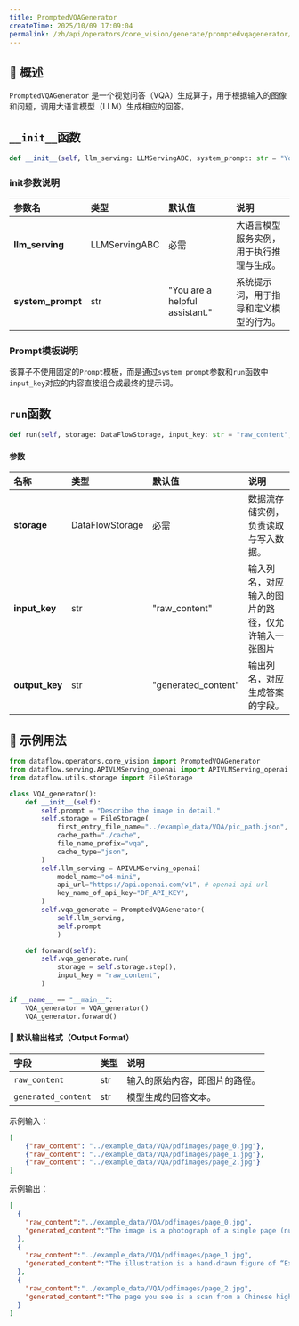 ```yaml
---
title: PromptedVQAGenerator
createTime: 2025/10/09 17:09:04
permalink: /zh/api/operators/core_vision/generate/promptedvqagenerator/
---
```


## 📘 概述

`PromptedVQAGenerator` 是一个视觉问答（VQA）生成算子，用于根据输入的图像和问题，调用大语言模型（LLM）生成相应的回答。

## `__init__`函数

```python
def __init__(self, llm_serving: LLMServingABC, system_prompt: str = "You are a helpful assistant."):
```

### init参数说明

| 参数名          | 类型            | 默认值                             | 说明                                   |
| :-------------- | :-------------- | :--------------------------------- | :------------------------------------- |
| **llm_serving** | LLMServingABC   | 必需                               | 大语言模型服务实例，用于执行推理与生成。 |
| **system_prompt** | str             | "You are a helpful assistant."     | 系统提示词，用于指导和定义模型的行为。   |

### Prompt模板说明
该算子不使用固定的`Prompt`模板，而是通过`system_prompt`参数和`run`函数中`input_key`对应的内容直接组合成最终的提示词。

## `run`函数

```python
def run(self, storage: DataFlowStorage, input_key: str = "raw_content", output_key: str = "generated_content")
```

#### 参数

| 名称         | 类型            | 默认值                | 说明                               |
| :----------- | :-------------- | :-------------------- | :--------------------------------- |
| **storage**  | DataFlowStorage | 必需                  | 数据流存储实例，负责读取与写入数据。 |
| **input_key**  | str             | "raw_content"         | 输入列名，对应输入的图片的路径，仅允许输入一张图片 |
| **output_key** | str             | "generated_content"   | 输出列名，对应生成答案的字段。       |

## 🧠 示例用法
```python
from dataflow.operators.core_vision import PromptedVQAGenerator
from dataflow.serving.APIVLMServing_openai import APIVLMServing_openai
from dataflow.utils.storage import FileStorage

class VQA_generator():
    def __init__(self):
        self.prompt = "Describe the image in detail."
        self.storage = FileStorage(
            first_entry_file_name="../example_data/VQA/pic_path.json",
            cache_path="./cache",
            file_name_prefix="vqa",
            cache_type="json",
        )
        self.llm_serving = APIVLMServing_openai(
            model_name="o4-mini",
            api_url="https://api.openai.com/v1", # openai api url
            key_name_of_api_key="DF_API_KEY",
        )
        self.vqa_generate = PromptedVQAGenerator(
            self.llm_serving,
            self.prompt
            )

    def forward(self):
        self.vqa_generate.run(
            storage = self.storage.step(),
            input_key = "raw_content",
        )

if __name__ == "__main__":
    VQA_generator = VQA_generator()
    VQA_generator.forward()
```

#### 🧾 默认输出格式（Output Format）

| 字段                | 类型 | 说明                                             |
| :------------------ | :--- | :----------------------------------------------- |
| `raw_content`       | str  | 输入的原始内容，即图片的路径。         |
| `generated_content` | str  | 模型生成的回答文本。                             |

示例输入：

```json
[
    {"raw_content": "../example_data/VQA/pdfimages/page_0.jpg"},
    {"raw_content": "../example_data/VQA/pdfimages/page_1.jpg"},
    {"raw_content": "../example_data/VQA/pdfimages/page_2.jpg"}
]
```

示例输出：

```json
[
  {
    "raw_content":"../example_data/VQA/pdfimages/page_0.jpg",
    "generated_content":"The image is a photograph of a single page (numbered “86”) from a Chinese‐language geometry text.  Across the top is a small stylized “数奥” logo (an infinity‐shaped figure with Chinese characters above it).  The page contains two worked examples, labeled “例 4” and “例 5,” each stating a geometry problem in prose, followed by a step‐by‐step proof, and each accompanied by its own diagram (figures 3.13 and 3.14).  \n\n1.  Example 4 (例 4)  \n   – Text (in Chinese): In ΔABC, AB + BC = 3·AC, the incenter is I, and the incircle touches AB at D and BC at E.  The reflections of DE across I meet the circumcircle of ABC again at K and L.  Prove that A, C, K, L are concyclic.  \n   – To the right is Figure 3.13:  \n     • ΔABC is drawn with B at the top, A lower left and C lower right.  \n     • The incircle of ΔABC (center I) is inscribed, touching AB at D and BC at E.  \n     • Points B₁ on AB and C₁ on AC are marked so that segments BI = IB₁, BE = EC₁, etc., with small tick marks indicating equal lengths.  \n     • The line DE is extended beyond E; it re‐enters the circumcircle of ABC at two points labelled K (on the arc BC) and L (on the lower side near AC).  \n     • Right‐angle symbols appear at B₁ and C₁, and small arcs mark several angle‐equalities used in the proof.  \n\n2.  Example 5 (例 5)  \n   – Text (in Chinese): Let ΔABC’s incircle touch AB at P and AC at Q.  Rays BI and CI meet the line PQ again at K and L.  Prove that the circumcircle of triangle ILK is tangent to the circumcircle of ABC if and only if AB + AC = 3·BC.  \n   – To the right is Figure 3.14:  \n     • ΔABC is again drawn (without a base horizontal but slanted), with its circumcircle drawn through A, B, C.  \n     • The incircle (center I) touches AB at P and AC at Q.  \n     • Ray BI meets PQ at K, and ray CI meets PQ at L.  \n     • The extension of line CK meets the circumcircle of ABC again at D.  D is joined back to I, forming ID (a diameter of the small circle through I, L, K).  \n     • Arcs on the big circumcircle (between A–B, B–C, etc.) are hatched or marked to indicate equal arcs, and several angle‐marks appear in the interior.  \n\nBoth proofs run in column format down the left half of the page, with the corresponding figure on the right.  The text uses standard Chinese proof language (“证明,” “∵…∴…,” references to “图 3.13,” “图 3.14,” etc.).  At the very bottom right of the scan is the page number “86.”"
  },
  {
    "raw_content":"../example_data/VQA/pdfimages/page_1.jpg",
    "generated_content":"The illustration is a hand-drawn figure of “Example 7” from a Chinese geometry text (labelled 图 3.16).  In words what you see is:\n\n1.  A “large” triangle A B C with A at the top, B on the left, C on the right, and the base BC roughly horizontal.\n\n2.  Its inscribed circle (the incircle) sitting in the lower half of ΔABC.  The circle touches\n    – BC at D,\n    – CA at Q,\n    – AB at P.\n\n3.  A point E is chosen on the line AD (between A and D) so that E lies on the circle in the interior of the arc BC.\n\n4.  From E two chords are drawn:\n    – the line E B meets the incircle a second time at F (so B–E–F are collinear),\n    – the line E C meets the incircle again at G (so C–E–G are collinear).\n\n5.  Inside the circle the three chords D–G, D–Q, Q–G are also drawn to set up various length ratios.  On the left, the chord E–P is likewise shown.\n\n6.  The overall goal (stated in the text beside the figure) is to prove that the three lines A D, B G and C F are concurrent.\n\nAll of the contact points (P on AB, Q on AC, D on BC), the auxiliary points E, F, G on the circle, and the chords DQ, DG, QG, EP are clearly marked.  Around the figure the authors carry out “power of a point” and Ceva‐type ratio computations to establish the concurrency."
  },
  {
    "raw_content":"../example_data/VQA/pdfimages/page_2.jpg",
    "generated_content":"The page you see is a scan from a Chinese high-school or undergraduate geometry text (page number 87), headed\n\n 第三讲 圆与切线  \n(“Lecture 3: Circles and Tangents”)\n\nImmediately beneath that heading there is a short derivation relating the distance from a vertex to the touch-point of the incircle (labelled I to D) to the sides of ΔABC.  It begins:\n\n  • “易知 ∠BDC = 90° – ½ ∠BAC, 故 ID = a⋅cot ∠BDC = a⋅tan ∠BAC.”  \n  • “另一方面，设 AQ ⟂ BC 于点 Q，则 AQ = ½ (b + c – a), 其中 r 为 ΔABC 的内切圆半径。”  \n  • “于是 ΔILK 的外接圆与 ΔABC 的内切圆相切，当且仅当 ΔILK 外接圆的直径等于 ΔABC 内切圆的直径， ⇒ ID = ½(c + b – a) = a ⇒ 2(c + b – a) = a.”\n\nIn other words, by equating the two expressions for ID one obtains the condition 2 (c + b – a) = a under which the circumcircle of ΔILK is tangent to the incircle of ΔABC.\n\nBelow this derivation comes “例 6” (Example 6), stated in Chinese:\n\n  “已知 ΔABC, ∠B = 90°, 内切圆分别切 BC, CA, AB 于 D, E, F，又 AD 交内切圆于异一点 P, PF ⟂ PC，求 ΔABC 三边长之比。”\n\n(Text: In right triangle ABC with right angle at B, the incircle touches BC, CA, AB at D, E, F respectively.  The ray AD meets the incircle again at P, and PF is drawn perpendicular to PC.  Find the ratio of the three sides AB : BC : AC.)\n\nTo the right of this statement is figure 3.15, a hand-drawn sketch showing:\n\n  – A right triangle ABC with A at the top, B at the lower left (right angle), C at the lower right.  \n  – Its incircle, touching BC at D, CA at E, AB at F.  \n  – The cevian AD cutting the incircle again at P.  \n  – The chord PF dropped perpendicular to PC, with a little right-angle mark at F on PF ⟂ PC.  \n  – The chords FD, DE, PE, as well as the segment FB, are all drawn and a couple of 45° angle arcs are marked (indicating ∠FBD and ∠FPD both equal 45°).\n\nThe text of the solution then proceeds in a series of angle-chasing and triangle‐similarity steps:\n\n  • By the equal arcs, ΔFBD is an isosceles right triangle, so ∠FDB = 45° and hence ∠FPD = 45°, which in turn gives ∠DPC = 45°.  \n  • From that one shows ΔPFD ∼ ΔPDC, so PF\/FD = PD\/CD.  \n  • Also ΔAPF ∼ ΔAFD and ΔAPE ∼ ΔAED give AP\/AE = AF\/AD = PF\/FD and PE\/DE = PD\/ED.  \n  • Noting ∠EPD = ∠EDC = ½ ∠C (they show arc-angle arguments), one concludes ΔEPD is isosceles, hence PE = PD = ED, and then uses the Law of Sines in ΔBPC to relate PC, PB to angles at C.  \n  • After a little algebra they find  \n     2(1 – cos C) = (AC – BC)\/AC  \n    and also  \n     AE\/AC = ½ (AB + AC – BC)\/AC.  \n  • Equating the two conditions forced by the isosceles and perpendicular constraints yields  \n     AB + AC – BC = 4(AC – BC)  \n    ⇒ AB = 3(AC – BC)  \n    ⇒ AB² = 9(AC – BC)².\n\nAll of this is laid out in a single column of Chinese text on the left, with the small figure 3.15 keyed into the right margin, and the page footer giving the page number 87."
  }
]
```
